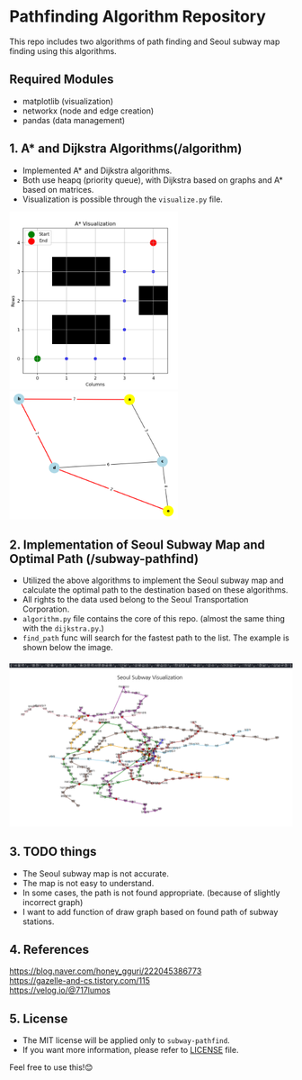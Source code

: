 # Pathfinding Algorithm Repository

This repo includes two algorithms of path finding and Seoul subway map finding using this algorithms.

## Required Modules
- matplotlib (visualization)
- networkx (node and edge creation)
- pandas (data management)

## 1. A* and Dijkstra Algorithms(/algorithm)
- Implemented A* and Dijkstra algorithms.
- Both use heapq (priority queue), with Dijkstra based on graphs and A* based on matrices.
- Visualization is possible through the `visualize.py` file.
<img src="img/Astar_img.png" alt="a*" width="300"/>
<img src="img/dijkstra.png" alt="dijkstra" width="300"/>

## 2. Implementation of Seoul Subway Map and Optimal Path (/subway-pathfind)
- Utilized the above algorithms to implement the Seoul subway map and calculate the optimal path to the destination based on these algorithms.
- All rights to the data used belong to the Seoul Transportation Corporation.
- `algorithm.py` file contains the core of this repo. (almost the same thing with the `dijkstra.py`.)
- `find_path` func will search for the fastest path to the list. The example is shown below the image.
<img src="img/find_path.png" alt="find path result"/>
<img src="img/subway.png" alt="subway graph"/>

## 3. TODO things
- The Seoul subway map is not accurate.
- The map is not easy to understand.
- In some cases, the path is not found appropriate. (because of slightly incorrect graph)
- I want to add function of draw graph based on found path of subway stations.

## 4. References
https://blog.naver.com/honey_gguri/222045386773<br>
https://gazelle-and-cs.tistory.com/115<br>
https://velog.io/@717lumos

## 5. License
- The MIT license will be applied only to `subway-pathfind`.
- If you want more information, please refer to [LICENSE](LICENSE) file.

Feel free to use this!😊
